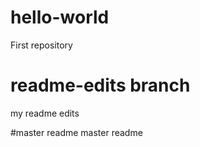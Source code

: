 # hello-world
First repository

# readme-edits branch
my readme edits

#master readme
master readme
